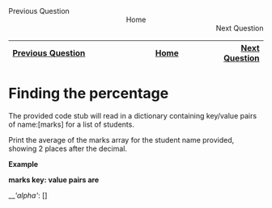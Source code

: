 <div style="width: 100%">
    <div style="text-align: left">Previous Question</div>
    <div style="text-align: center">Home</div>
    <div style="text-align: right">Next Question</div>
</div>

| [Previous Question]() <img width=100/> | <img width=100/> [Home]() <img width=100/> | <img width=100/>[Next Question]() |
|:----------------------|:--------:|------------------:|

# Finding the percentage

The provided code stub will read in a dictionary containing key/value pairs of name:[marks] for a list of students.

Print the average of the marks array for the student name provided, showing 2 places after the decimal.

__Example__

__marks key: value pairs are__

___'alpha'_: []
